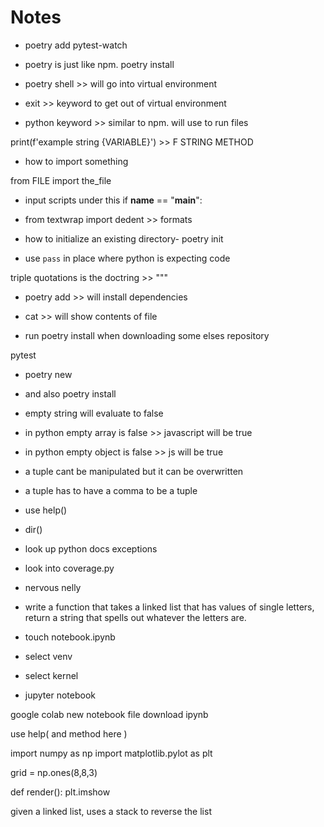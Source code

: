 # Notes

- poetry add pytest-watch
- poetry is just like npm. poetry install
- poetry shell >> will go into virtual environment

- exit >> keyword to get out of virtual environment
- python keyword >> similar to npm. will use to run files

print(f'example string {VARIABLE}') >> F STRING METHOD

- how to import something

from FILE import the_file

- input scripts under this
  if **name** == "**main**":

- from textwrap import dedent >> formats

- how to initialize an existing directory- poetry init

- use `pass` in place where python is expecting code

triple quotations is the doctring >> """

- poetry add >> will install dependencies

- cat >> will show contents of file

- run poetry install when downloading some elses repository

pytest

- poetry new
- and also poetry install

- empty string will evaluate to false
- in python empty array is false >> javascript will be true
- in python empty object is false >> js will be true

- a tuple cant be manipulated but it can be overwritten
- a tuple has to have a comma to be a tuple

- use help()
- dir()

- look up python docs exceptions

- look into coverage.py

- nervous nelly

- write a function that takes a linked list that has values of single letters, return a string that spells out whatever the letters are.

- touch notebook.ipynb
- select venv
- select kernel
- jupyter notebook

google colab
new notebook
file
download ipynb

use help( and method here )

import numpy as np
import matplotlib.pylot as plt

grid = np.ones(8,8,3)

def render():
plt.imshow

given a linked list, uses a stack to reverse the list

